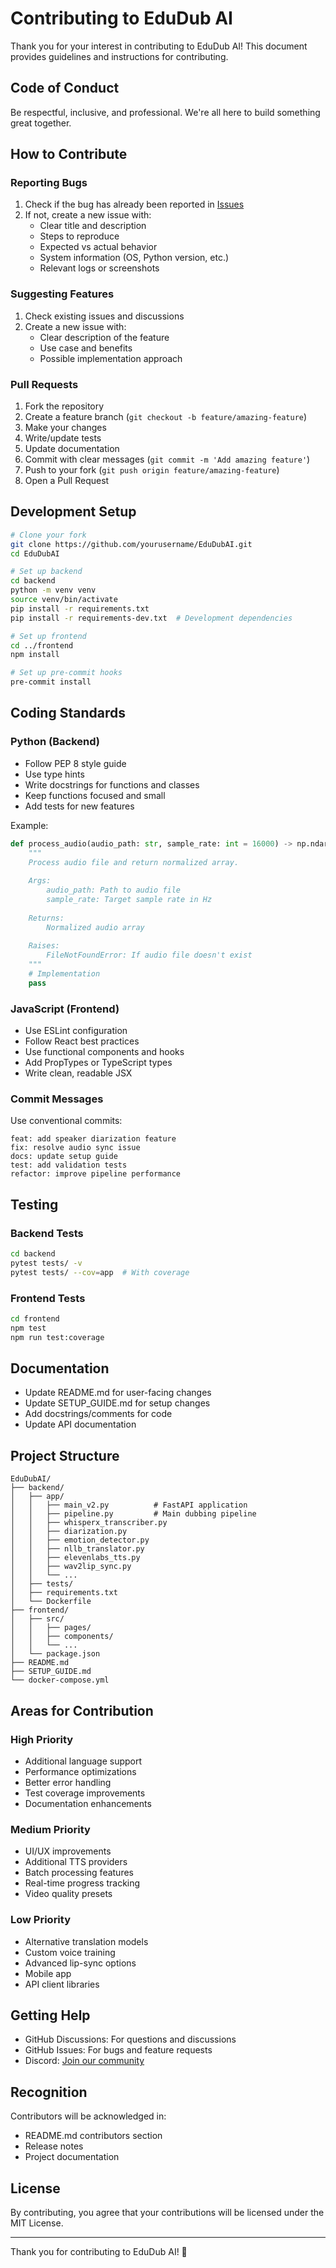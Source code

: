 # Contributing to EduDub AI

Thank you for your interest in contributing to EduDub AI! This document provides guidelines and instructions for contributing.

## Code of Conduct

Be respectful, inclusive, and professional. We're all here to build something great together.

## How to Contribute

### Reporting Bugs

1. Check if the bug has already been reported in [Issues](https://github.com/yourusername/EduDubAI/issues)
2. If not, create a new issue with:
   - Clear title and description
   - Steps to reproduce
   - Expected vs actual behavior
   - System information (OS, Python version, etc.)
   - Relevant logs or screenshots

### Suggesting Features

1. Check existing issues and discussions
2. Create a new issue with:
   - Clear description of the feature
   - Use case and benefits
   - Possible implementation approach

### Pull Requests

1. Fork the repository
2. Create a feature branch (`git checkout -b feature/amazing-feature`)
3. Make your changes
4. Write/update tests
5. Update documentation
6. Commit with clear messages (`git commit -m 'Add amazing feature'`)
7. Push to your fork (`git push origin feature/amazing-feature`)
8. Open a Pull Request

## Development Setup

```bash
# Clone your fork
git clone https://github.com/yourusername/EduDubAI.git
cd EduDubAI

# Set up backend
cd backend
python -m venv venv
source venv/bin/activate
pip install -r requirements.txt
pip install -r requirements-dev.txt  # Development dependencies

# Set up frontend
cd ../frontend
npm install

# Set up pre-commit hooks
pre-commit install
```

## Coding Standards

### Python (Backend)

- Follow PEP 8 style guide
- Use type hints
- Write docstrings for functions and classes
- Keep functions focused and small
- Add tests for new features

Example:
```python
def process_audio(audio_path: str, sample_rate: int = 16000) -> np.ndarray:
    """
    Process audio file and return normalized array.
    
    Args:
        audio_path: Path to audio file
        sample_rate: Target sample rate in Hz
        
    Returns:
        Normalized audio array
        
    Raises:
        FileNotFoundError: If audio file doesn't exist
    """
    # Implementation
    pass
```

### JavaScript (Frontend)

- Use ESLint configuration
- Follow React best practices
- Use functional components and hooks
- Add PropTypes or TypeScript types
- Write clean, readable JSX

### Commit Messages

Use conventional commits:
```
feat: add speaker diarization feature
fix: resolve audio sync issue
docs: update setup guide
test: add validation tests
refactor: improve pipeline performance
```

## Testing

### Backend Tests

```bash
cd backend
pytest tests/ -v
pytest tests/ --cov=app  # With coverage
```

### Frontend Tests

```bash
cd frontend
npm test
npm run test:coverage
```

## Documentation

- Update README.md for user-facing changes
- Update SETUP_GUIDE.md for setup changes
- Add docstrings/comments for code
- Update API documentation

## Project Structure

```
EduDubAI/
├── backend/
│   ├── app/
│   │   ├── main_v2.py          # FastAPI application
│   │   ├── pipeline.py         # Main dubbing pipeline
│   │   ├── whisperx_transcriber.py
│   │   ├── diarization.py
│   │   ├── emotion_detector.py
│   │   ├── nllb_translator.py
│   │   ├── elevenlabs_tts.py
│   │   ├── wav2lip_sync.py
│   │   └── ...
│   ├── tests/
│   ├── requirements.txt
│   └── Dockerfile
├── frontend/
│   ├── src/
│   │   ├── pages/
│   │   ├── components/
│   │   └── ...
│   └── package.json
├── README.md
├── SETUP_GUIDE.md
└── docker-compose.yml
```

## Areas for Contribution

### High Priority
- Additional language support
- Performance optimizations
- Better error handling
- Test coverage improvements
- Documentation enhancements

### Medium Priority
- UI/UX improvements
- Additional TTS providers
- Batch processing features
- Real-time progress tracking
- Video quality presets

### Low Priority
- Alternative translation models
- Custom voice training
- Advanced lip-sync options
- Mobile app
- API client libraries

## Getting Help

- GitHub Discussions: For questions and discussions
- GitHub Issues: For bugs and feature requests
- Discord: [Join our community](https://discord.gg/edudub)

## Recognition

Contributors will be acknowledged in:
- README.md contributors section
- Release notes
- Project documentation

## License

By contributing, you agree that your contributions will be licensed under the MIT License.

---

Thank you for contributing to EduDub AI! 🎉

